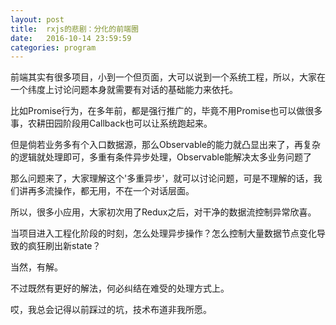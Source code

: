```yaml
---
layout: post
title:  rxjs的悲剧：分化的前端圈
date:   2016-10-14 23:59:59
categories: program
---
```


前端其实有很多项目，小到一个但页面，大可以说到一个系统工程，所以，大家在一个纬度上讨论问题本身就需要有对话的基础能力来依托。

比如Promise行为，在多年前，都是强行推广的，毕竟不用Promise也可以做很多事，农耕田园阶段用Callback也可以让系统跑起来。

但是倘若业务多有个入口数据源，那么Observable的能力就凸显出来了，再复杂的逻辑就处理即可，多重有条件异步处理，Observable能解决太多业务问题了

那么问题来了，大家理解这个'多重异步'，就可以讨论问题，可是不理解的话，我们讲再多流操作，都无用，不在一个对话层面。


所以，很多小应用，大家初次用了Redux之后，对干净的数据流控制异常欣喜。

当项目进入工程化阶段的时刻，怎么处理异步操作？怎么控制大量数据节点变化导致的疯狂刷出新state？

当然，有解。

不过既然有更好的解法，何必纠结在难受的处理方式上。

哎，我总会记得以前踩过的坑，技术布道非我所愿。






























